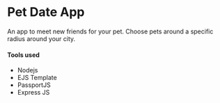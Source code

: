 # Pet Date App

An app to meet new friends for your pet. Choose pets around a specific radius around your city.

#### Tools used 
- Nodejs
- EJS Template
- PassportJS
- Express JS

